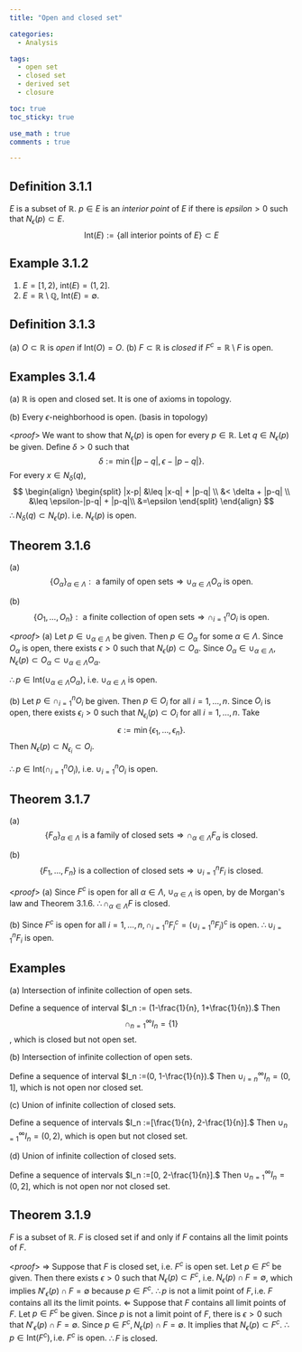 ```yaml
---
title: "Open and closed set"

categories:
  - Analysis

tags:
  - open set
  - closed set
  - derived set
  - closure

toc: true
toc_sticky: true

use_math : true
comments : true

---
```


## Definition 3.1.1
$E$ is a subset of $\mathbb{R}$. $p\in E$ is an *interior point* of $E$ if  there is $epsilon >0$ such that $N_{\epsilon} (p) \subset E$.
$$\text{Int}(E) := \{\text{all interior points of } E\} \subset E$$

## Example 3.1.2
1. $E=[1,2)$, $\text{int}(E) = (1,2]$.
2. $E =\mathbb{R} \setminus \mathbb{Q}$, $\text{Int}(E) = \emptyset$.


## Definition 3.1.3
(a) $O \subset \mathbb{R}$ is *open* if $\text{Int}(O) = O.$
(b) $F \subset \mathbb{R}$ is *closed* if $F^c = \mathbb{R}\setminus F$ is open.

## Examples 3.1.4
(a) $\mathbb{R}$ is open and closed set. It is one of axioms in topology.

(b) Every $\epsilon$-neighborhood is open. (basis in topology)

<*proof*>
We want to show that $N_\epsilon (p)$ is open for every $p \in \mathbb{R}$.  Let $q \in N_\epsilon (p)$ be given. Define $\delta >0$ such that
$$\delta := \min\{ |p-q|, \epsilon - |p-q|\}.$$
For every $x \in N_\delta (q)$,
$$
\begin{align}
\begin{split}
|x-p| &\leq |x-q| + |p-q| \\
&< \delta + |p-q| \\
&\leq \epsilon-|p-q| + |p-q|\\
&=\epsilon
\end{split}
\end{align}
$$
$\therefore N_\delta (q) \subset N_\epsilon (p)$. i.e. $N_\epsilon (p)$ is open.
$$\tag*{$\square$}$$

## Theorem 3.1.6 
(a) $$\{O_\alpha \}_{\alpha \in \Lambda}: \text{ a family of open sets}\Rightarrow \cup_{\alpha \in \Lambda}O_\alpha \text{ is open.}  $$

(b) $$\{O_1, \ldots, O_n \}: \text{ a finite collection of open sets} \Rightarrow \cap_{i=1}^n O_i \text{ is open}.$$

<*proof*>
(a) Let $p\in \cup_{\alpha \in \Lambda}$ be given. Then $p \in O_\alpha$ for some $\alpha \in \Lambda.$ Since $O_\alpha$ is open, there exists $\epsilon>0$ such that $N_\epsilon (p) \subset O_\alpha.$ Since $O_\alpha \in \cup_{\alpha \in \Lambda}, N_\epsilon (p) \subset O_\alpha \subset \cup_{\alpha \in \Lambda}O_\alpha.$

$\therefore p\in \text{Int}(\cup_{\alpha \in \Lambda}O_\alpha)$, i.e. $\cup_{\alpha \in \Lambda}$ is open.
$$\tag*{$\square$}$$

(b) Let $p \in \cap_{i=1}^nO_i$ be given. Then $p\in O_i$ for all $i=1, \ldots,n$. Since $O_i$ is open, there exists $\epsilon_i >0$ such that $N_{\epsilon_i}(p) \subset O_i$ for all $i=1,\ldots,n.$ Take $$\epsilon := \min\{\epsilon_1, \ldots, \epsilon_n \}.$$ Then $N_\epsilon (p) \subset N_{\epsilon_i} \subset O_i.$

$\therefore p\in \text{Int}(\cap_{i=1}^n O_i)$, i.e. $\cup_{i=1}^n O_i$ is open.
$$\tag*{$\square$}$$

## Theorem 3.1.7
(a) $$\{F_\alpha \}_{\alpha \in \Lambda} \text{ is a family of closed sets} \Rightarrow \cap_{\alpha \in \Lambda}F_\alpha \text{ is closed}.$$

(b)$$\{F_1, \ldots, F_n\} \text{ is a collection of closed sets} \Rightarrow \cup_{i=1}^n F_i \text{ is closed}.$$

<*proof*>
(a) Since $F^c$ is open for all $\alpha \in \Lambda$, $\cup_{\alpha \in \Lambda}$ is open, by de Morgan's law and Theorem 3.1.6.
$\therefore \cap_{\alpha \in \Lambda}F$ is closed.
$$\tag*{$\square$}$$

(b) Since $F^c$ is open for all $i=1, \ldots, n, \cap_{i=1}^n F^c_i =(\cup_{i=1}^nF_i)^c$ is open. 
$\therefore \cup_{i=1}^nF_i$ is open.

## Examples
(a) Intersection of infinite collection of open sets.

Define a sequence of interval $I_n := (1-\frac{1}{n}, 1+\frac{1}{n}).$ Then $$\cap_{n=1}^\infty I_n=\{1\}$$, which is closed but not open set.

(b) Intersection of infinite collection of open sets.

Define a sequence of interval $I_n :=(0, 1-\frac{1}{n}).$ Then $\cup_{i=n}^\infty I_n = (0, 1]$, which is not open nor closed set.

(c) Union of infinite collection of closed sets.

Define a sequence of intervals $I_n :=[\frac{1}{n}, 2-\frac{1}{n}].$ Then $\cup_{n=1}^\infty I_n=(0,2)$, which is open but not closed set.

(d) Union of infinite collection of closed sets.

Define a sequence of intervals $I_n :=[0, 2-\frac{1}{n}].$ Then $\cup_{n=1}^\infty I_n=(0,2]$, which is not open nor not closed set.


## Theorem 3.1.9
$F$ is a subset of $\mathbb{R}$. $F$ is closed set if and only if $F$ contains all the limit points of $F$.

<*proof*>
$\Rightarrow$ Suppose that $F$ is closed set, i.e. $F^c$ is open set. Let $p \in F^c$ be given. Then there exists $\epsilon >0$ such that $N_\epsilon (p) \subset F^c$, i.e. $N_\epsilon (p) \cap F = \emptyset$, which implies $N'_\epsilon (p) \cap F = \emptyset$ because $p \in F^c.$ 
$\therefore p \text{ is not a limit point of } F, \text{i.e. }F \text{ contains all its the limit points.}$
$\Leftarrow$ Suppose that $F$ contains all limit points of $F.$ Let $p \in F^c$ be given. Since $p$ is not a limit point of $F$, there is $\epsilon>0$ such that $N'_\epsilon (p) \cap F = \emptyset.$ Since $p \in F^c, N_\epsilon (p) \cap F=\emptyset.$ It implies that $N_\epsilon (p) \subset F^c$.
$\therefore p\in \text{Int}(F^c), \text{i.e. } F^c \text{ is open.}$
$\therefore F$ is closed.

$$\tag*{$\square$}$$
